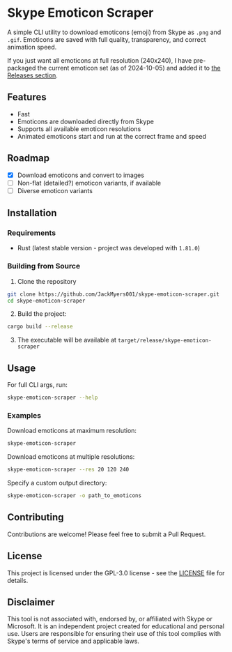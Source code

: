 # Skype Emoticon Scraper

A simple CLI utility to download emoticons (emoji) from Skype as `.png` and `.gif`. Emoticons are saved with full quality, transparency, and correct animation speed.

If you just want all emoticons at full resolution (240x240), I have pre-packaged the current emoticon set (as of 2024-10-05) and added it to [the Releases section](https://github.com/JackMyers001/skype-emoticon-scraper/releases).

## Features

- Fast
- Emoticons are downloaded directly from Skype
- Supports all available emoticon resolutions
- Animated emoticons start and run at the correct frame and speed

## Roadmap

- [x] Download emoticons and convert to images
- [ ] Non-flat (detailed?) emoticon variants, if available
- [ ] Diverse emoticon variants

## Installation

### Requirements

- Rust (latest stable version - project was developed with `1.81.0`)

### Building from Source

1. Clone the repository

```bash
git clone https://github.com/JackMyers001/skype-emoticon-scraper.git
cd skype-emoticon-scraper
```

2. Build the project:

```bash
cargo build --release
```

3. The executable will be available at `target/release/skype-emoticon-scraper`

## Usage

For full CLI args, run:

```bash
skype-emoticon-scraper --help
```

### Examples

Download emoticons at maximum resolution:

```bash
skype-emoticon-scraper
```

Download emoticons at multiple resolutions:

```bash
skype-emoticon-scraper --res 20 120 240
```

Specify a custom output directory:

```bash
skype-emoticon-scraper -o path_to_emoticons
```

## Contributing

Contributions are welcome! Please feel free to submit a Pull Request.

## License

This project is licensed under the GPL-3.0 license - see the [LICENSE](LICENSE) file for details.

## Disclaimer

This tool is not associated with, endorsed by, or affiliated with Skype or Microsoft. It is an independent project created for educational and personal use. Users are responsible for ensuring their use of this tool complies with Skype's terms of service and applicable laws.
